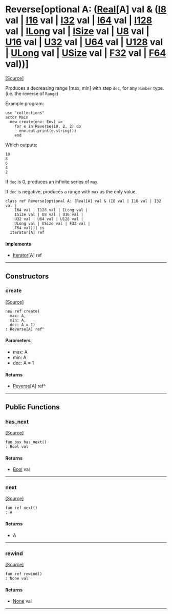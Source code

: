# Reverse\[optional A: ([Real](builtin-Real.md)\[A\] val & ([I8](builtin-I8.md) val | [I16](builtin-I16.md) val | [I32](builtin-I32.md) val | [I64](builtin-I64.md) val | [I128](builtin-I128.md) val | [ILong](builtin-ILong.md) val | [ISize](builtin-ISize.md) val | [U8](builtin-U8.md) val | [U16](builtin-U16.md) val | [U32](builtin-U32.md) val | [U64](builtin-U64.md) val | [U128](builtin-U128.md) val | [ULong](builtin-ULong.md) val | [USize](builtin-USize.md) val | [F32](builtin-F32.md) val | [F64](builtin-F64.md) val))\]
<span class="source-link">[[Source]](src/collections/reverse.md#L-0-1)</span>

Produces a decreasing range [max, min] with step `dec`, for any `Number` type.
(i.e. the reverse of `Range`)

Example program: 

```pony
use "collections"
actor Main
  new create(env: Env) =>
    for e in Reverse(10, 2, 2) do
      env.out.print(e.string())
    end 
```
Which outputs: 
```
10
8
6
4
2
```

If `dec` is 0, produces an infinite series of `max`.

If `dec` is negative, produces a range with `max` as the only value.



```pony
class ref Reverse[optional A: (Real[A] val & (I8 val | I16 val | I32 val | 
    I64 val | I128 val | ILong val | 
    ISize val | U8 val | U16 val | 
    U32 val | U64 val | U128 val | 
    ULong val | USize val | F32 val | 
    F64 val))] is
  Iterator[A] ref
```

#### Implements

* [Iterator](builtin-Iterator.md)\[A\] ref

---

## Constructors

### create
<span class="source-link">[[Source]](src/collections/reverse.md#L-0-36)</span>


```pony
new ref create(
  max: A,
  min: A,
  dec: A = 1)
: Reverse[A] ref^
```
#### Parameters

*   max: A
*   min: A
*   dec: A = 1

#### Returns

* [Reverse](collections-Reverse.md)\[A\] ref^

---

## Public Functions

### has_next
<span class="source-link">[[Source]](src/collections/reverse.md#L-0-42)</span>


```pony
fun box has_next()
: Bool val
```

#### Returns

* [Bool](builtin-Bool.md) val

---

### next
<span class="source-link">[[Source]](src/collections/reverse.md#L-0-45)</span>


```pony
fun ref next()
: A
```

#### Returns

* A

---

### rewind
<span class="source-link">[[Source]](src/collections/reverse.md#L-0-52)</span>


```pony
fun ref rewind()
: None val
```

#### Returns

* [None](builtin-None.md) val

---

